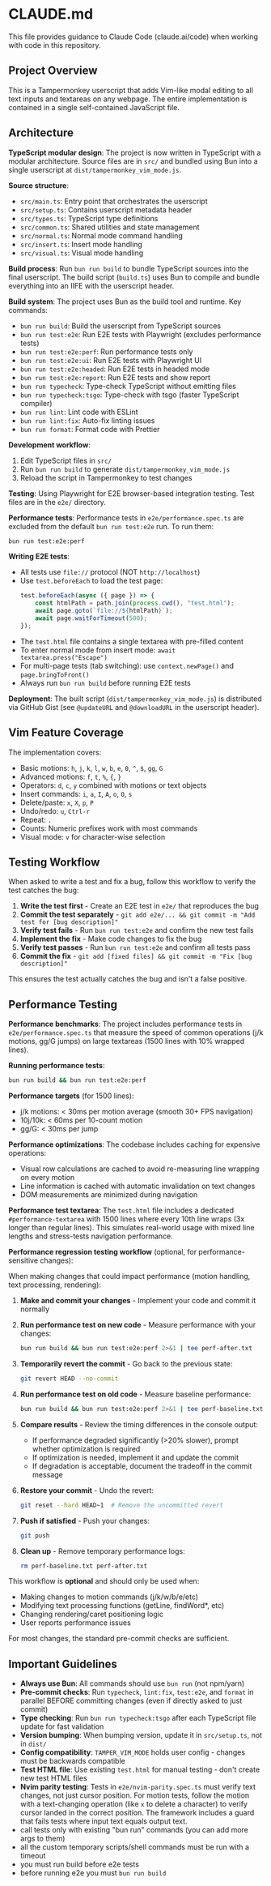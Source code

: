 # CLAUDE.md

This file provides guidance to Claude Code (claude.ai/code) when working with code in this repository.

## Project Overview

This is a Tampermonkey userscript that adds Vim-like modal editing to all text inputs and textareas on any webpage. The entire implementation is contained in a single self-contained JavaScript file.

## Architecture

**TypeScript modular design**: The project is now written in TypeScript with a modular architecture. Source files are in `src/` and bundled using Bun into a single userscript at `dist/tampermonkey_vim_mode.js`.

**Source structure**:

- `src/main.ts`: Entry point that orchestrates the userscript
- `src/setup.ts`: Contains userscript metadata header
- `src/types.ts`: TypeScript type definitions
- `src/common.ts`: Shared utilities and state management
- `src/normal.ts`: Normal mode command handling
- `src/insert.ts`: Insert mode handling
- `src/visual.ts`: Visual mode handling

**Build process**: Run `bun run build` to bundle TypeScript sources into the final userscript. The build script (`build.ts`) uses Bun to compile and bundle everything into an IIFE with the userscript header.

**Build system**: The project uses Bun as the build tool and runtime. Key commands:

- `bun run build`: Build the userscript from TypeScript sources
- `bun run test:e2e`: Run E2E tests with Playwright (excludes performance tests)
- `bun run test:e2e:perf`: Run performance tests only
- `bun run test:e2e:ui`: Run E2E tests with Playwright UI
- `bun run test:e2e:headed`: Run E2E tests in headed mode
- `bun run test:e2e:report`: Run E2E tests and show report
- `bun run typecheck`: Type-check TypeScript without emitting files
- `bun run typecheck:tsgo`: Type-check with tsgo (faster TypeScript compiler)
- `bun run lint`: Lint code with ESLint
- `bun run lint:fix`: Auto-fix linting issues
- `bun run format`: Format code with Prettier

**Development workflow**:

1. Edit TypeScript files in `src/`
2. Run `bun run build` to generate `dist/tampermonkey_vim_mode.js`
3. Reload the script in Tampermonkey to test changes

**Testing**: Using Playwright for E2E browser-based integration testing. Test files are in the `e2e/` directory.

**Performance tests**: Performance tests in `e2e/performance.spec.ts` are excluded from the default `bun run test:e2e` run. To run them:

```bash
bun run test:e2e:perf
```

**Writing E2E tests**:

- All tests use `file://` protocol (NOT `http://localhost`)
- Use `test.beforeEach` to load the test page:
    ```typescript
    test.beforeEach(async ({ page }) => {
        const htmlPath = path.join(process.cwd(), "test.html");
        await page.goto(`file://${htmlPath}`);
        await page.waitForTimeout(500);
    });
    ```
- The `test.html` file contains a single textarea with pre-filled content
- To enter normal mode from insert mode: `await textarea.press("Escape")`
- For multi-page tests (tab switching): use `context.newPage()` and `page.bringToFront()`
- Always run `bun run build` before running E2E tests

**Deployment**: The built script (`dist/tampermonkey_vim_mode.js`) is distributed via GitHub Gist (see `@updateURL` and `@downloadURL` in the userscript header).

## Vim Feature Coverage

The implementation covers:

- Basic motions: `h`, `j`, `k`, `l`, `w`, `b`, `e`, `0`, `^`, `$`, `gg`, `G`
- Advanced motions: `f`, `t`, `%`, `{`, `}`
- Operators: `d`, `c`, `y` combined with motions or text objects
- Insert commands: `i`, `a`, `I`, `A`, `o`, `O`, `s`
- Delete/paste: `x`, `X`, `p`, `P`
- Undo/redo: `u`, `Ctrl-r`
- Repeat: `.`
- Counts: Numeric prefixes work with most commands
- Visual mode: `v` for character-wise selection

## Testing Workflow

When asked to write a test and fix a bug, follow this workflow to verify the test catches the bug:

1. **Write the test first** - Create an E2E test in `e2e/` that reproduces the bug
2. **Commit the test separately** - `git add e2e/... && git commit -m "Add test for [bug description]"`
3. **Verify test fails** - Run `bun run test:e2e` and confirm the new test fails
4. **Implement the fix** - Make code changes to fix the bug
5. **Verify test passes** - Run `bun run test:e2e` and confirm all tests pass
6. **Commit the fix** - `git add [fixed files] && git commit -m "Fix [bug description]"`

This ensures the test actually catches the bug and isn't a false positive.

## Performance Testing

**Performance benchmarks**: The project includes performance tests in `e2e/performance.spec.ts` that measure the speed of common operations (j/k motions, gg/G jumps) on large textareas (1500 lines with 10% wrapped lines).

**Running performance tests**:

```bash
bun run build && bun run test:e2e:perf
```

**Performance targets** (for 1500 lines):

- j/k motions: < 30ms per motion average (smooth 30+ FPS navigation)
- 10j/10k: < 60ms per 10-count motion
- gg/G: < 30ms per jump

**Performance optimizations**: The codebase includes caching for expensive operations:

- Visual row calculations are cached to avoid re-measuring line wrapping on every motion
- Line information is cached with automatic invalidation on text changes
- DOM measurements are minimized during navigation

**Performance test textarea**: The `test.html` file includes a dedicated `#performance-textarea` with 1500 lines where every 10th line wraps (3x longer than regular lines). This simulates real-world usage with mixed line lengths and stress-tests navigation performance.

**Performance regression testing workflow** (optional, for performance-sensitive changes):

When making changes that could impact performance (motion handling, text processing, rendering):

1. **Make and commit your changes** - Implement your code and commit it normally

2. **Run performance test on new code** - Measure performance with your changes:

    ```bash
    bun run build && bun run test:e2e:perf 2>&1 | tee perf-after.txt
    ```

3. **Temporarily revert the commit** - Go back to the previous state:

    ```bash
    git revert HEAD --no-commit
    ```

4. **Run performance test on old code** - Measure baseline performance:

    ```bash
    bun run build && bun run test:e2e:perf 2>&1 | tee perf-baseline.txt
    ```

5. **Compare results** - Review the timing differences in the console output:
    - If performance degraded significantly (>20% slower), prompt whether optimization is required
    - If optimization is needed, implement it and update the commit
    - If degradation is acceptable, document the tradeoff in the commit message

6. **Restore your commit** - Undo the revert:

    ```bash
    git reset --hard HEAD~1  # Remove the uncommitted revert
    ```

7. **Push if satisfied** - Push your changes:

    ```bash
    git push
    ```

8. **Clean up** - Remove temporary performance logs:
    ```bash
    rm perf-baseline.txt perf-after.txt
    ```

This workflow is **optional** and should only be used when:

- Making changes to motion commands (j/k/w/b/e/etc)
- Modifying text processing functions (getLine, findWord\*, etc)
- Changing rendering/caret positioning logic
- User reports performance issues

For most changes, the standard pre-commit checks are sufficient.

## Important Guidelines

- **Always use Bun**: All commands should use `bun run` (not npm/yarn)
- **Pre-commit checks**: Run `typecheck`, `lint:fix`, `test:e2e`, and `format` in parallel BEFORE committing changes (even if directly asked to just commit)
- **Type checking**: Run `bun run typecheck:tsgo` after each TypeScript file update for fast validation
- **Version bumping**: When bumping version, update it in `src/setup.ts`, not in `dist/`
- **Config compatibility**: `TAMPER_VIM_MODE` holds user config - changes must be backwards compatible
- **Test HTML file**: Use existing `test.html` for manual testing - don't create new test HTML files
- **Nvim parity testing**: Tests in `e2e/nvim-parity.spec.ts` must verify text changes, not just cursor position. For motion tests, follow the motion with a text-changing operation (like `x` to delete a character) to verify cursor landed in the correct position. The framework includes a guard that fails tests where input text equals output text.
- call tests only with existing "bun run" commands (you can add more args to them)
- all the custom temporary scripts/shell commands must be run with a timeout
- you must run build before e2e tests
- before running e2e you must `bun run build`
